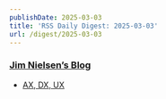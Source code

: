 ```yaml
---
publishDate: 2025-03-03
title: 'RSS Daily Digest: 2025-03-03'
url: /digest/2025-03-03
---
```


### [Jim Nielsen’s Blog](https://blog.jim-nielsen.com/)

  * [AX, DX, UX](https://blog.jim-nielsen.com/2025/thoughts-on-ax/)
  
